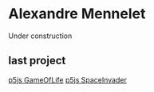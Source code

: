 # Alexandre Mennelet
Under construction

## last project
[p5js GameOfLife](https://amennelet.github.io/GameOfLife)
[p5js SpaceInvader](https://amennelet.github.io/SpaceInvader)